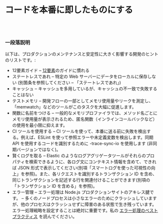 # コードを本番に即したものにする

<br/><br/>

### 一段落説明

以下は、プロダクションのメンテナンスと安定性に大きく影響する開発のヒントのリストです。:

* 12要素ガイド – [12要素](https://12factor.net/)のガイドに慣れる
* ステートレスであれ – 特定の Web サーバーにデータをローカルに保存しない (別箇条を参照してください – 「ステートレスであれ」)
* キャッシュ – キャッシュを多用しているが、キャッシュの不一致で失敗することはない
* テストメモリ – 開発フローの一部としてメモリ使用量やリークを測定し、「memwatch」などのツールがこのタスクを大幅に促進します。
* 関数に名前をつける – 一般的なメモリプロファイラでは、メソッド名ごとにメモリ使用量が表示されるため、匿名関数（インラインコールバックなど）の使用を最小限に抑えます。
* CI ツールを使用する – CI ツールを使って、本番に送る前に失敗を検出する。例えば、ESLint を使って参照エラーや未定義変数を検出します。同期 API を使用するコードを識別するために -trace-sync-io を使用します (非同期バージョンではなく)。
* 賢くログを取る – Elastic のようなログアグリゲータツールがそれらのプロパティを検索できるように、各ログ文にコンテキスト情報を含めて、できれば JSON 形式で表示してください(別項「スマートログを使った可視性の向上」を参照)。また、各リクエストを識別するトランザクション ID を含め、同じトランザクションを記述する行を関連付けることができます(別項の「トランザクション ID を含める」を参照)。
* エラー管理 – エラー処理は Node.js プロダクションサイトのアキレス腱です。 – 多くのノードプロセスは小さなエラーのためにクラッシュしていますが、他のプロセスはクラッシュせずに障害のある状態で生き残っています。エラー処理戦略を設定することは絶対に重要です。私の [エラー処理のベストプラクティス](http://goldbergyoni.com/checklist-best-practices-of-node-js-error-handling/) を読んでください。
